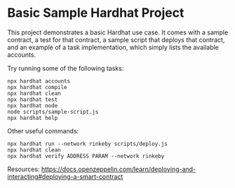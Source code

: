 # Basic Sample Hardhat Project

This project demonstrates a basic Hardhat use case. It comes with a sample contract, a test for that contract, a sample script that deploys that contract, and an example of a task implementation, which simply lists the available accounts.

Try running some of the following tasks:

```shell
npx hardhat accounts
npx hardhat compile
npx hardhat clean
npx hardhat test
npx hardhat node
node scripts/sample-script.js
npx hardhat help
```

Other useful commands: 

```
npx hardhat run --network rinkeby scripts/deploy.js
npx hardhat clean
npx hardhat verify ADDRESS PARAM --network rinkeby
```

Resources:
https://docs.openzeppelin.com/learn/deploying-and-interacting#deploying-a-smart-contract
